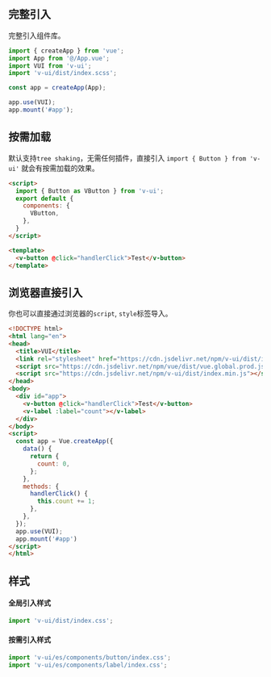 ## 完整引入

完整引入组件库。

```js
import { createApp } from 'vue';
import App from '@/App.vue';
import VUI from 'v-ui';
import 'v-ui/dist/index.scss';

const app = createApp(App);

app.use(VUI);
app.mount('#app');
```

## 按需加载

默认支持`tree shaking`，无需任何插件，直接引入 `import { Button } from 'v-ui'` 就会有按需加载的效果。


```html
<script>
  import { Button as VButton } from 'v-ui';
  export default {
    components: {
      VButton,
    },
  }
</script>

<template>
  <v-button @click="handlerClick">Test</v-button>
</template>
```

## 浏览器直接引入

你也可以直接通过浏览器的`script`, `style`标签导入。

```html
<!DOCTYPE html>
<html lang="en">
<head>
  <title>VUI</title>
  <link rel="stylesheet" href="https://cdn.jsdelivr.net/npm/v-ui/dist/index.css">
  <script src="https://cdn.jsdelivr.net/npm/vue/dist/vue.global.prod.js"></script>
  <script src="https://cdn.jsdelivr.net/npm/v-ui/dist/index.min.js"></script>
</head>
<body>
  <div id="app">
    <v-button @click="handlerClick">Test</v-button>
    <v-label :label="count"></v-label>
  </div>
</body>
<script>
  const app = Vue.createApp({
    data() {
      return {
        count: 0,
      };
    },
    methods: {
      handlerClick() {
        this.count += 1;
      },
    },
  });
  app.use(VUI);
  app.mount('#app')
</script>
</html>
```

## 样式
#### 全局引入样式

```js
import 'v-ui/dist/index.css';
```

#### 按需引入样式

```js
import 'v-ui/es/components/button/index.css';
import 'v-ui/es/components/label/index.css';
```
